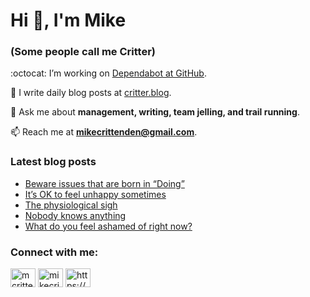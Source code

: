 # Hi 👋, I'm Mike
### (Some people call me Critter)

:octocat: I’m working on [Dependabot at GitHub](https://github.com/features/security).

📝 I write daily blog posts at [critter.blog](https://critter.blog).

💬 Ask me about **management, writing, team jelling, and trail running**.

📫 Reach me at **mikecrittenden@gmail.com**.

### Latest blog posts
<!-- BLOG-POST-LIST:START -->
- [Beware issues that are born in “Doing”](https://critter.blog/2023/04/05/beware-issues-that-are-born-in-doing/)
- [It’s OK to feel unhappy sometimes](https://critter.blog/2023/04/04/its-ok-to-feel-unhappy-sometimes/)
- [The physiological sigh](https://critter.blog/2023/04/03/the-physiological-sigh/)
- [Nobody knows anything](https://critter.blog/2023/03/31/nobody-knows-anything/)
- [What do you feel ashamed of right now?](https://critter.blog/2023/03/30/what-do-you-feel-ashamed-of-right-now/)
<!-- BLOG-POST-LIST:END -->

<h3 align="left">Connect with me:</h3>
<p align="left">
<a href="https://twitter.com/mcrittenden" target="blank"><img align="center" src="https://raw.githubusercontent.com/rahuldkjain/github-profile-readme-generator/master/src/images/icons/Social/twitter.svg" alt="mcrittenden" height="30" width="40" /></a>
<a href="https://linkedin.com/in/mikecrittenden" target="blank"><img align="center" src="https://raw.githubusercontent.com/rahuldkjain/github-profile-readme-generator/master/src/images/icons/Social/linked-in-alt.svg" alt="mikecrittenden" height="30" width="40" /></a>
<a href="https://critter.blog/feed/" target="blank"><img align="center" src="https://raw.githubusercontent.com/rahuldkjain/github-profile-readme-generator/master/src/images/icons/Social/rss.svg" alt="https://critter.blog/feed/" height="30" width="40" /></a>
</p>

